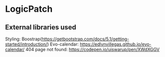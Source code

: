 # LogicPatch

## External libraries used

Styling: Boostrap(https://getbootstrap.com/docs/5.1/getting-started/introduction/)
Evo-calendar: https://edlynvillegas.github.io/evo-calendar/
404 page not found: https://codepen.io/uiswarup/pen/XWdXGGV
